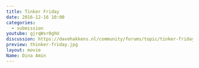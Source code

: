 ```yaml
---
title: Tinker Friday
date: 2016-12-16 10:00
categories:
  - submission
youtube: gjrqWsr0ghU
discussion: https://davehakkens.nl/community/forums/topic/tinker-friday-whats-inside-my-stuff/
preview: thinker-friday.jpg
layout: movie
Name: Dina Amin
---
```

